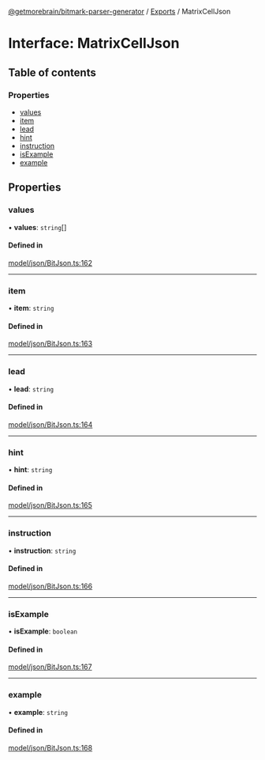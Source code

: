 [@getmorebrain/bitmark-parser-generator](../API.md) / [Exports](../modules.md) / MatrixCellJson

# Interface: MatrixCellJson

## Table of contents

### Properties

- [values](MatrixCellJson.md#values)
- [item](MatrixCellJson.md#item)
- [lead](MatrixCellJson.md#lead)
- [hint](MatrixCellJson.md#hint)
- [instruction](MatrixCellJson.md#instruction)
- [isExample](MatrixCellJson.md#isExample)
- [example](MatrixCellJson.md#example)

## Properties

### values

• **values**: `string`[]

#### Defined in

[model/json/BitJson.ts:162](https://github.com/getMoreBrain/bitmark-parser-generator/blob/b82d7bf/src/model/json/BitJson.ts#L162)

___

### item

• **item**: `string`

#### Defined in

[model/json/BitJson.ts:163](https://github.com/getMoreBrain/bitmark-parser-generator/blob/b82d7bf/src/model/json/BitJson.ts#L163)

___

### lead

• **lead**: `string`

#### Defined in

[model/json/BitJson.ts:164](https://github.com/getMoreBrain/bitmark-parser-generator/blob/b82d7bf/src/model/json/BitJson.ts#L164)

___

### hint

• **hint**: `string`

#### Defined in

[model/json/BitJson.ts:165](https://github.com/getMoreBrain/bitmark-parser-generator/blob/b82d7bf/src/model/json/BitJson.ts#L165)

___

### instruction

• **instruction**: `string`

#### Defined in

[model/json/BitJson.ts:166](https://github.com/getMoreBrain/bitmark-parser-generator/blob/b82d7bf/src/model/json/BitJson.ts#L166)

___

### isExample

• **isExample**: `boolean`

#### Defined in

[model/json/BitJson.ts:167](https://github.com/getMoreBrain/bitmark-parser-generator/blob/b82d7bf/src/model/json/BitJson.ts#L167)

___

### example

• **example**: `string`

#### Defined in

[model/json/BitJson.ts:168](https://github.com/getMoreBrain/bitmark-parser-generator/blob/b82d7bf/src/model/json/BitJson.ts#L168)

